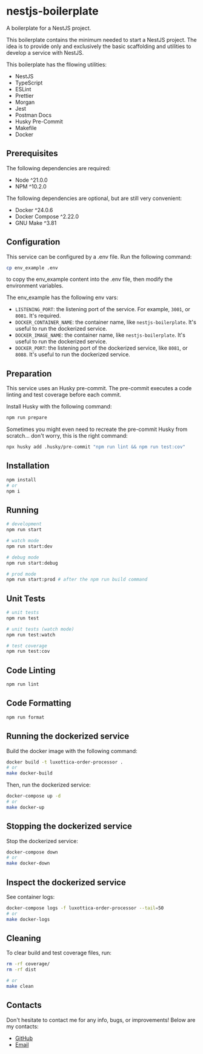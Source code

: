 # nestjs-boilerplate
A boilerplate for a NestJS project.

This boilerplate contains the minimum needed to start a NestJS project. The idea is to provide only and exclusively the basic scaffolding and utilities to develop a service with NestJS.

This boilerplate has the fllowing utilities:
- NestJS
- TypeScript
- ESLint
- Prettier
- Morgan
- Jest
- Postman Docs
- Husky Pre-Commit
- Makefile
- Docker

## Prerequisites
The following dependencies are required:
- Node ^21.0.0
- NPM ^10.2.0

The following dependencies are optional, but are still very convenient:
- Docker ^24.0.6
- Docker Compose ^2.22.0
- GNU Make ^3.81

## Configuration
This service can be configured by a .env file. Run the following command:
```bash
cp env_example .env
```
to copy the env_example content into the .env file, then modify the environment variables. 

The env_example has the following env vars:
- `LISTENING_PORT`: the listening port of the service. For example, `3001`, or `8081`. It's required.
- `DOCKER_CONTAINER_NAME`: the container name, like `nestjs-boilerplate`. It's useful to run the dockerized service.
- `DOCKER_IMAGE_NAME`: the container name, like `nestjs-boilerplate`. It's useful to run the dockerized service.
- `DOCKER_PORT`: the listening port of the dockerized service, like `8081`, or `8088`. It's useful to run the dockerized service.

## Preparation
This service uses an Husky pre-commit. The pre-commit executes a code linting and test coverage before each commit.

Install Husky with the following  command:
```bash
npm run prepare
```

Sometimes you might even need to recreate the pre-commit Husky from scratch... don't worry, this is the right command:
```bash
npx husky add .husky/pre-commit "npm run lint && npm run test:cov"
```

## Installation
```bash
npm install
# or
npm i
```

## Running
```bash
# development
npm run start

# watch mode
npm run start:dev

# debug mode
npm run start:debug

# prod mode
npm run start:prod # after the npm run build command
```

## Unit Tests
```bash
# unit tests
npm run test

# unit tests (watch mode)
npm run test:watch

# test coverage
npm run test:cov
```

## Code Linting
```bash
npm run lint
```

## Code Formatting
```bash
npm run format
```

## Running the dockerized service
Build the docker image with the following command:
```bash
docker build -t luxottica-order-processor .
# or
make docker-build
```

Then, run the dockerized service:
```bash
docker-compose up -d
# or
make docker-up
```
## Stopping the dockerized service
Stop the dockerized service:
```bash
docker-compose down
# or
make docker-down
```

## Inspect the dockerized service
See container logs:
```bash
docker-compose logs -f luxottica-order-processor --tail=50
# or
make docker-logs
```

## Cleaning
To clear build and test coverage files, run:
```bash
rm -rf coverage/
rm -rf dist

# or
make clean
```

## Contacts
Don't hesitate to contact me for any info, bugs, or improvements! Below are my contacts:
- [GitHub](https://github.com/chralex00)
- [Email](mailto:christian.alessandro.atzeni.00@outlook.com)